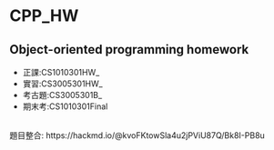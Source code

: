 # CPP_HW
## Object-oriented programming homework
- 正課:CS1010301HW_
- 實習:CS3005301HW_
- 考古題:CS3005301B_
- 期末考:CS1010301Final

<br>
題目整合:
https://hackmd.io/@kvoFKtowSla4u2jPViU87Q/Bk8I-PB8u
